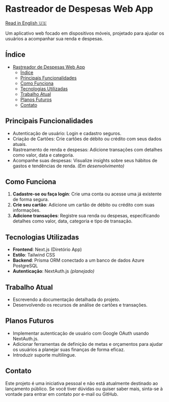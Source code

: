 # Rastreador de Despesas Web App

[Read in English 🇺🇸](./README.md)

Um aplicativo web focado em dispositivos móveis, projetado para ajudar os usuários a acompanhar sua renda e despesas.

## Índice

- [Rastreador de Despesas Web App](#rastreador-de-despesas-web-app)
   - [Índice](#índice)
   - [Principais Funcionalidades](#principais-funcionalidades)
   - [Como Funciona](#como-funciona)
   - [Tecnologias Utilizadas](#tecnologias-utilizadas)
   - [Trabalho Atual](#trabalho-atual)
   - [Planos Futuros](#planos-futuros)
   - [Contato](#contato)

## Principais Funcionalidades

- Autenticação de usuário: Login e cadastro seguros.
- Criação de Cartões: Crie cartões de débito ou crédito com seus dados atuais.
- Rastreamento de renda e despesas: Adicione transações com detalhes como valor, data e categoria.
- Acompanhe suas despesas: Visualize insights sobre seus hábitos de gastos e tendências de renda. _(Em desenvolvimento)_

## Como Funciona

1. **Cadastre-se ou faça login**: Crie uma conta ou acesse uma já existente de forma segura.
2. **Crie seu cartão**: Adicione um cartão de débito ou crédito com suas informações.
3. **Adicione transações**: Registre sua renda ou despesas, especificando detalhes como valor, data, categoria e tipo de transação.

## Tecnologias Utilizadas

- **Frontend**: Next.js (Diretório App)
- **Estilo**: Tailwind CSS
- **Backend**: Prisma ORM conectado a um banco de dados Azure PostgreSQL
- **Autenticação**: NextAuth.js _(planejado)_

## Trabalho Atual

- Escrevendo a documentação detalhada do projeto.
- Desenvolvendo os recursos de análise de cartões e transações.

## Planos Futuros

- Implementar autenticação de usuário com Google OAuth usando NextAuth.js.
- Adicionar ferramentas de definição de metas e orçamentos para ajudar os usuários a planejar suas finanças de forma eficaz.
- Introduzir suporte multilíngue.

## Contato

Este projeto é uma iniciativa pessoal e não está atualmente destinado ao lançamento público. Se você tiver dúvidas ou quiser saber mais, sinta-se à vontade para entrar em contato por e-mail ou GitHub.
